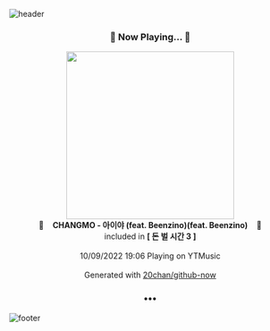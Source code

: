 ![header](https://capsule-render.vercel.app/api?type=wave&height=170&section=header&text=Hi.%20I'm%20SHIFT&fontColor=090707&fontAlignX=45&fontAlignY=65&fontSize=100)

<h3 align="center">🎵 Now Playing... 🎵</h3>
<p align="center">
  <a href="https://music.youtube.com/watch?v=Ds0vwgwxXRY">
    <img width="300" src="https://lh3.googleusercontent.com/iGP5HeyZao8SD7kH7VC872iseyKldFaV1ceAxaUAGrWfe1M9fEu1SudK5YO3BPJjvHMTg1XZWsYWowODLQ">
  </a>
  <br>
  🎵&nbsp&nbsp&nbsp <b>CHANGMO - 아이야 (feat. Beenzino)(feat. Beenzino)</b> &nbsp&nbsp&nbsp🎵
  <br>
  included in <b>[ 돈 벌 시간 3 ]</b>
  
  <br />
  <br />
  10/09/2022 19:06 Playing on YTMusic
  <br />
  <br />
  Generated with <a href="https://github.com/20chan/github-now">20chan/github-now</a>
</p>

<h3 align="center">•••</h3>

![footer](https://capsule-render.vercel.app/api?type=wave&height=150&section=footer)
